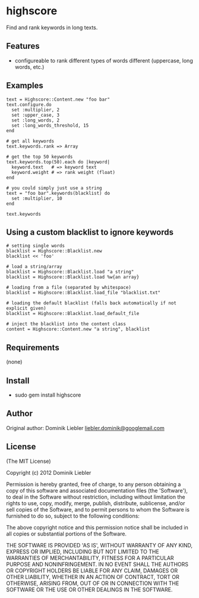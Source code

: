 highscore
===========

Find and rank keywords in long texts.

Features
--------

* configureable to rank different types of words different (uppercase, long words, etc.)

Examples
--------

    text = Highscore::Content.new "foo bar"
    text.configure.do 
      set :multiplier, 2
      set :upper_case, 3
      set :long_words, 2
      set :long_words_threshold, 15
    end

    # get all keywords
    text.keywords.rank => Array

    # get the top 50 keywords
    text.keywords.top(50).each do |keyword|
      keyword.text   # => keyword text
      keyword.weight # => rank weight (float)
    end

    # you could simply just use a string
    text = "foo bar".keywords(blacklist) do
      set :multiplier, 10
    end

    text.keywords


Using a custom blacklist to ignore keywords
-------------------------------------------

    # setting single words
    blacklist = Highscore::Blacklist.new
    blacklist << 'foo'

    # load a string/array
    blacklist = Highscore::Blacklist.load "a string"
    blacklist = Highscore::Blacklist.load %w{an array}

    # loading from a file (separated by whitespace)
    blacklist = Highscore::Blacklist.load_file "blacklist.txt"

    # loading the default blacklist (falls back automatically if not explicit given)
    blacklist = Highscore::Blacklist.load_default_file

    # inject the blacklist into the content class
    content = Highscore::Content.new "a string", blacklist


Requirements
------------

(none)

Install
-------

* sudo gem install highscore

Author
------

Original author: Dominik Liebler <liebler.dominik@googlemail.com>

License
-------

(The MIT License)

Copyright (c) 2012 Dominik Liebler

Permission is hereby granted, free of charge, to any person obtaining
a copy of this software and associated documentation files (the
'Software'), to deal in the Software without restriction, including
without limitation the rights to use, copy, modify, merge, publish,
distribute, sublicense, and/or sell copies of the Software, and to
permit persons to whom the Software is furnished to do so, subject to
the following conditions:

The above copyright notice and this permission notice shall be
included in all copies or substantial portions of the Software.

THE SOFTWARE IS PROVIDED 'AS IS', WITHOUT WARRANTY OF ANY KIND,
EXPRESS OR IMPLIED, INCLUDING BUT NOT LIMITED TO THE WARRANTIES OF
MERCHANTABILITY, FITNESS FOR A PARTICULAR PURPOSE AND NONINFRINGEMENT.
IN NO EVENT SHALL THE AUTHORS OR COPYRIGHT HOLDERS BE LIABLE FOR ANY
CLAIM, DAMAGES OR OTHER LIABILITY, WHETHER IN AN ACTION OF CONTRACT,
TORT OR OTHERWISE, ARISING FROM, OUT OF OR IN CONNECTION WITH THE
SOFTWARE OR THE USE OR OTHER DEALINGS IN THE SOFTWARE.
